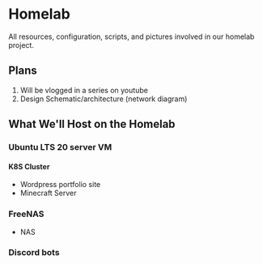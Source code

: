 # Homelab

All resources, configuration, scripts, and pictures involved in our homelab project.

## Plans

1. Will be vlogged in a series on youtube
2. Design Schematic/architecture (network diagram)

## What We'll Host on the Homelab

### Ubuntu LTS 20 server VM

#### K8S Cluster

  - Wordpress portfolio site
  - Minecraft Server
  
### FreeNAS

  - NAS

### Discord bots
